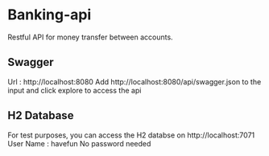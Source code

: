 # Banking-api
Restful API for money transfer between accounts.

## Swagger
Url : http://localhost:8080
Add http://localhost:8080/api/swagger.json to the input and click explore to access the api


## H2 Database
For test purposes, you can access the H2 databse on http://localhost:7071
User Name : havefun
No password needed